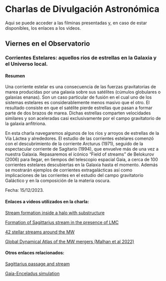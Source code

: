 # Charlas de Divulgación Astronómica

Aqui se puede acceder a las filminas presentadas y, en caso de estar disponibles,
los enlaces a los videos.

## Viernes en el Observatorio

### Corrientes Estelares: aquellos ríos de estrellas en la Galaxia y el Universo local.

#### Resumen
Una corriente estelar es una consecuencia de las fuerzas gravitatorias de marea producidas por una galaxia sobre sus satélites (cúmulos globulares o galaxias enanas). Son un caso particular de fusión en el cual uno de los sistemas estelares es considerablemente menos masivo que el otro. El resultado consiste en que el satélite pierde estrellas que pasan a formar parte de dos brazos de marea. Dichas estrellas comparten velocidades similares y son aceleradas casi exclusivamente por el campo gravitatorio de la galaxia anfitriona.

En esta charla navegaremos algunos de los ríos y arroyos de estrellas de la Vía Láctea y alrededores. El estudio de las corrientes estelares comenzó con el descubrimiento de la corriente Arcturus (1971), seguido de la espectacular corriente de Sagitario (1994), que envuelve más de una vez a nuestra Galaxia.  Repasaremos el icónico “Field of streams” de Belokurov (2006) para llegar, en tiempos del telescopio espacial Gaia, a cerca de 100 corrientes estelares descubiertas en la Galaxia hasta el momento. Además se mostrarán ejemplos de corrientes extragalácticas así como implicaciones de las corrientes en el estudio del campo gravitatorio Galáctico y en la composición de la materia oscura.

Fecha: 15/12/2023.

#### Enlaces a videos utilizados en la charla:

[Stream formation inside a halo with substructure](https://www.youtube.com/watch?v=f1F1DR3ebxY)

[Formation of Sagittarius stream in the presence of LMC](https://www.youtube.com/watch?v=dy_9GGMIXkU)

[42 stellar streams around the MW](https://www.youtube.com/watch?v=Pa_zS5-WuBg&t=11s)

[Global Dynamical Atlas of the MW mergers (Malhan et al 2022)](https://www.youtube.com/watch?v=7WZ8-XjizEE&t=165s)


#### Otros enlaces relacionados:

[Sagittarius passage and stream](https://www.youtube.com/watch?v=D7HrMLbJ-2w)

[Gaia-Enceladus simulation](https://www.youtube.com/watch?v=8T2EdRZ_iE4)